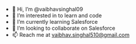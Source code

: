 - 👋 Hi, I’m @vaibhavsinghal09
- 👀 I’m interested in to learn and code
- 🌱 I’m currently learning Salesforce 
- 💞️ I’m looking to collaborate on Salesforce
- 📫 Reach me at vaibhav.singhal510@gmail.com

<!---
vaibhavsinghal09/vaibhavsinghal09 is a ✨ special ✨ repository because its `README.md` (this file) appears on your GitHub profile.
You can click the Preview link to take a look at your changes.
--->
